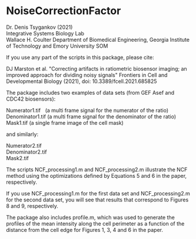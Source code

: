 # NoiseCorrectionFactor


Dr. Denis Tsygankov (2021)  
Integrative Systems Biology Lab   
Wallace H. Coulter Department of Biomedical Engineering, Georgia Institute of Technology and Emory University SOM 
 
If you use any part of the scripts in this package, please cite:

DJ Marston et al. "Correcting artifacts in ratiometric biosensor imaging; an improved approach for dividing noisy signals"
Frontiers in Cell and Developmental Biology (2021), doi: 10.3389/fcell.2021.685825

The package includes two examples of data sets (from GEF Asef and CDC42 biosensors):

Numerator1.tif    (a multi frame signal for the numerator of the ratio)  
Denominator1.tif (a multi frame signal for the denominator of the ratio)  
Mask1.tif (a single frame image of the cell mask)

and similarly: 

Numerator2.tif  
Denominator2.tif   
Mask2.tif 

The scripts NCF_processing1.m and NCF_processing2.m illustrate the NCF method 
using the optimizations defined by Equations 5 and 6 in the paper, respectively.

If you use NCF_processing1.m for the first data set and NCF_processing2.m for the second data set,
you will see that results that correspond to Figures 8 and 9, respectively.

The package also includes profile.m, which was used to generate the profiles of the mean intensity along 
the cell perimeter as a function of the distance from the cell edge for Figures 1, 3, 4 and 6 in the paper.      
